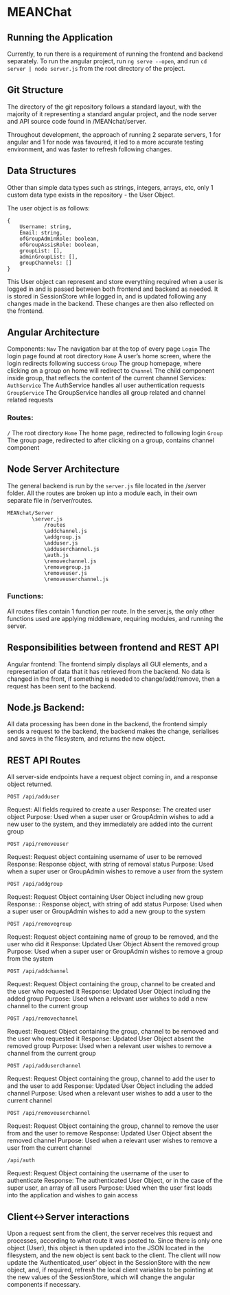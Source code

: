 # MEANChat

## Running the Application
Currently, to run there is a requirement of running the frontend and backend separately. To run the angular project, run `ng serve --open`, and run `cd server | node server.js` from the root directory of the project.

## Git Structure
The directory of the git repository follows a standard layout, with the majority of it representing a standard angular project, and the node server and API source code found in /MEANchat/server.

Throughout development, the approach of running 2 separate servers, 1 for angular and 1 for node was favoured, it led to a more accurate testing environment, and was faster to refresh following changes.

## Data Structures
Other than simple data types such as strings, integers, arrays, etc, only 1 custom data type exists in the repository - the User Object.

The user object is as follows:

```
{
    Username: string,
    Email: string,
    ofGroupAdminRole: boolean,
    ofGroupAssisRole: boolean,
    groupList: [],
    adminGroupList: [],
    groupChannels: []
}
```

This User object can represent and store everything required when a user is logged in and is passed between both frontend and backend as needed. It is stored in SessionStore while logged in, and is updated following any changes made in the backend. These changes are then also reflected on the frontend.


## Angular Architecture
Components:
`Nav` 
The navigation bar at the top of every page
`Login`
The login page found at root directory
`Home`
A user’s home screen, where the login redirects following success
`Group`
The group homepage, where clicking on a group on home will redirect to
`Channel`
The child component inside group, that reflects the content of the current channel
Services:
`AuthService`
The AuthService handles all user authentication requests
`GroupService`
The GroupService handles all group related and channel related requests

### Routes:
`/` The root directory
`Home` The home page, redirected to following login
`Group` The group page, redirected to after clicking on a group, contains channel component

## Node Server Architecture
The general backend is run by the `server.js` file located in the /server folder. All the routes are broken up into a module each, in their own separate file in /server/routes.

```
MEANchat/Server
		\server.js
			/routes
			\addchannel.js
			\addgroup.js
			\adduser.js
			\adduserchannel.js
			\auth.js
			\removechannel.js
			\removegroup.js
			\removeuser.js
			\removeuserchannel.js
 ```
		
### Functions:
All routes files contain 1 function per route. In the server.js, the only other functions used are applying middleware, requiring modules, and running the server.


## Responsibilities between frontend and REST API
Angular frontend:
	The frontend simply displays all GUI elements, and a representation of data that it has retrieved from the backend. No data is changed in the front, if something is needed to change/add/remove, then a request has been sent to the backend.

## Node.js Backend:
All data processing has been done in the backend, the frontend simply sends a request to the backend, the backend makes the change, serialises and saves in the filesystem, and returns the new object.

## REST API Routes
All server-side endpoints have a request object coming in, and a response object returned.

`POST /api/adduser`

Request: All fields required to create a user
Response: The created user object
Purpose: Used when a super user or GroupAdmin wishes to add a new user to the system, and they immediately are added into the current group

`POST /api/removeuser`

Request: Request object containing username of user to be removed
Response: Response object, with string of removal status
Purpose: Used when a super user or GroupAdmin wishes to remove a user from the system

`POST /api/addgroup`

Request: Request Object containing User Object including new group
Response: : Response object, with string of add status
Purpose: Used when a super user or GroupAdmin wishes to add a new group to the system

`POST /api/removegroup`

Request: Request object containing name of group to be removed, and the user who did it
Response: Updated User Object Absent the removed group
Purpose: Used when a super user or GroupAdmin wishes to remove a group from the system

`POST /api/addchannel`

Request: Request Object containing the group, channel to be created and the user who requested it
Response: Updated User Object including the added group
Purpose: Used when a relevant user wishes to add a new channel to the current group

`POST /api/removechannel`

Request: Request Object containing the group, channel to be removed and the user who requested it
Response: Updated User Object absent the removed group
Purpose:  Used when a relevant user wishes to remove a channel from the current group

`POST /api/adduserchannel`

Request:  Request Object containing the group, channel to add the user to and the user to add
Response:  Updated User Object including the added channel
Purpose: Used when a relevant user wishes to add a user to the current channel 

`POST /api/removeuserchannel`

Request:  Request Object containing the group, channel to remove the user from and the user to remove
Response:  Updated User Object absent the removed channel
Purpose: Used when a relevant user wishes to remove a user from the current channel 

`/api/auth`

Request: Request Object containing the username of the user to authenticate
Response: The authenticated User Object, or in the case of the super user, an array of all users
Purpose: Used when the user first loads into the application and wishes to gain access

## Client<->Server interactions
Upon a request sent from the client, the server receives this request and processes, according to what route it was posted to. Since there is only one object (User), this object is then updated into the JSON located in the filesystem, and the new object is sent back to the client. The client will now update the ‘Authenticated_user’ object in the SessionStore with the new object, and, if required, refresh the local client variables to be pointing at the new values of the SessionStore, which will change the angular components if necessary.


